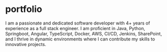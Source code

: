 # portfolio
I am a passionate and dedicated software developer with 4+ years of experience as a full stack engineer. I am proficient in Java, Python, Springboot, Angular, TypeScript, Docker, AWS, CI/CD, Jenkins, SharePoint, and I thrive in dynamic environments where I can contribute my skills to innovative projects.
